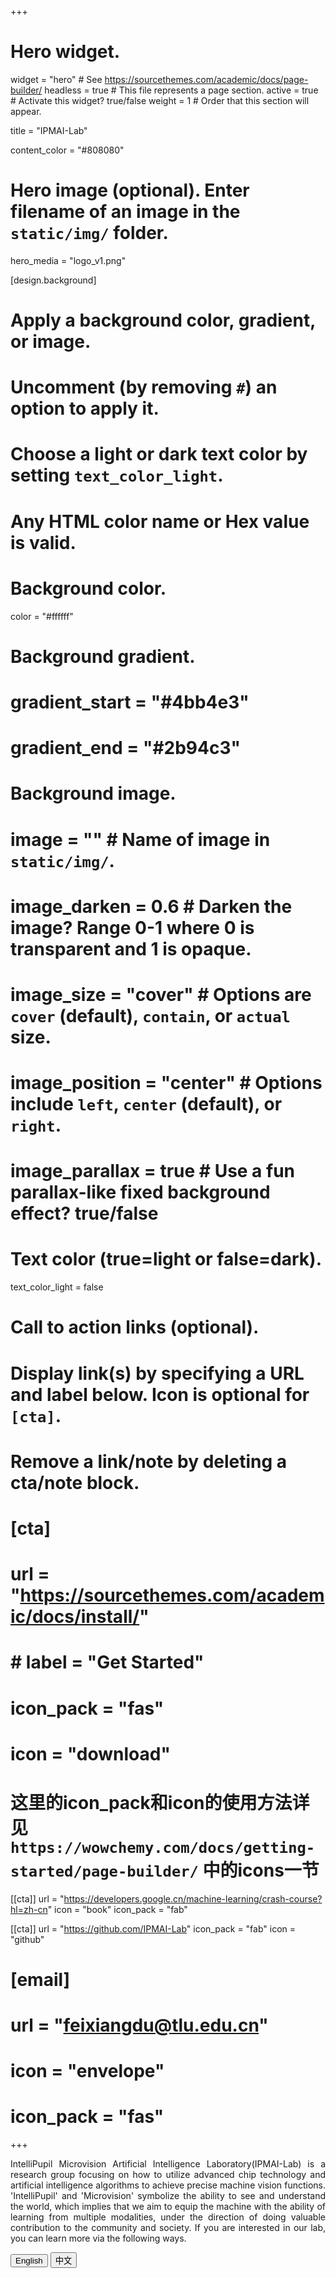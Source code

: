 +++
# Hero widget.
widget = "hero"  # See https://sourcethemes.com/academic/docs/page-builder/
headless = true  # This file represents a page section.
active = true  # Activate this widget? true/false
weight = 1  # Order that this section will appear.

title = "IPMAI-Lab"

content_color = "#808080"

# Hero image (optional). Enter filename of an image in the `static/img/` folder.
hero_media = "logo_v1.png"

[design.background]
  # Apply a background color, gradient, or image.
  #   Uncomment (by removing `#`) an option to apply it.
  #   Choose a light or dark text color by setting `text_color_light`.
  #   Any HTML color name or Hex value is valid.

  # Background color.
  color = "#ffffff"

  # Background gradient.
  # gradient_start = "#4bb4e3"
  # gradient_end = "#2b94c3"
  
  # Background image.
  # image = ""  # Name of image in `static/img/`.
  # image_darken = 0.6  # Darken the image? Range 0-1 where 0 is transparent and 1 is opaque.
  # image_size = "cover"  #  Options are `cover` (default), `contain`, or `actual` size.
  # image_position = "center"  # Options include `left`, `center` (default), or `right`.
  # image_parallax = true  # Use a fun parallax-like fixed background effect? true/false
  
  # Text color (true=light or false=dark).
  text_color_light = false

# Call to action links (optional).
#   Display link(s) by specifying a URL and label below. Icon is optional for `[cta]`.
#   Remove a link/note by deleting a cta/note block.
# [cta]
#    url = "https://sourcethemes.com/academic/docs/install/"
#    # label = "Get Started"
#    icon_pack = "fas"
#    icon = "download"
# 这里的icon_pack和icon的使用方法详见`https://wowchemy.com/docs/getting-started/page-builder/` 中的icons一节

[[cta]]
  url = "https://developers.google.cn/machine-learning/crash-course?hl=zh-cn"
  icon = "book"
  icon_pack = "fab"

[[cta]]
  url = "https://github.com/IPMAI-Lab"
  icon_pack = "fab"
  icon = "github"

# [email]
#  url = "feixiangdu@tlu.edu.cn"
#  icon = "envelope"
#  icon_pack = "fas"
+++


<div class="ipmai-content" style="text-align: justify; text-justify: inter-word;">
  <p class="sentence" data-sentence="first">IntelliPupil Microvision Artificial Intelligence Laboratory(IPMAI-Lab) is a research group focusing on how to utilize advanced chip technology and artificial intelligence algorithms to achieve precise machine vision functions. 'IntelliPupil' and 'Microvision' symbolize the ability to see and understand the world, which implies that we aim to equip the machine with the ability of learning from multiple modalities, under the direction of doing valuable contribution to the community and society. If you are interested in our lab, you can learn more via the following ways.</p>
  
  <p class="sentence" data-sentence="second" style="display:none;">智瞳微视人工智能实验室，乃一研修群体也。以精研前沿芯片技艺与人工智能算法为要务，致力于构筑精准之机器视觉系统。所谓“智瞳”，寓意智能洞察；“微视”，象征细致观微，二者合一，蕴含“以智能之瞳，观世界之微”的宏愿。夫观万象于毫厘，察乾坤于方寸，此乃吾等夙志。实验室志在赋予机器以多模态学习之能，使其能“听之以耳，观之以目，思之以心”，从而达成理解世界、服务人群之道。若君对斯室有意，愿与之同道，可循下方途径，探其奥妙。 </p>

  <!-- 切换按钮 -->
  <div class="sentence-switcher mt-3">
    <button class="btn btn-outline-primary btn-sm" onclick="switchSentence('first')">English</button>
    <button class="btn btn-outline-primary btn-sm" onclick="switchSentence('second')">中文</button>
  </div>
</div>

<script>
function switchSentence(target) {
  // 隐藏所有句子
  document.querySelectorAll('.sentence').forEach(el => {
    el.style.display = 'none';
  });
  
  // 显示选中的句子
  document.querySelector(`.sentence[data-sentence="${target}"]`).style.display = 'block';
}
</script>